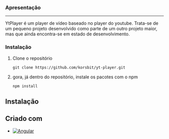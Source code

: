 ### Apresentação
---
YtPlayer é um player de vídeo baseado no player do youtube. Trata-se de um pequeno projeto desenvolvido como parte de um outro projeto maior, mas que ainda encontra-se em estado de desenvolvimento.

### Instalação
1. Clone o repositório
    ~~~
    git clone https://github.com/korsbit/yt-player.git
    ~~~
2. gora, já dentro do repositório, instale os pacotes com o npm
    ~~~
    npm install
    ~~~

[Angular-url]: https://angular.io/
[Angular.io]: https://img.shields.io/badge/Angular-DD0031?style=for-the-badge&logo=angular&logoColor=white

## Instalação

## Criado com

* [![Angular][Angular.io]][Angular-url]